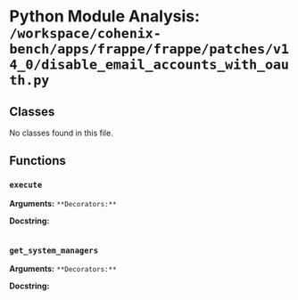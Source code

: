# Python Module Analysis: `/workspace/cohenix-bench/apps/frappe/frappe/patches/v14_0/disable_email_accounts_with_oauth.py`

## Classes

No classes found in this file.


## Functions

### `execute`
**Arguments:** ``
**Decorators:** ``

**Docstring:**
```

```
### `get_system_managers`
**Arguments:** ``
**Decorators:** ``

**Docstring:**
```

```

